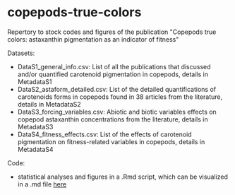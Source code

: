 # copepods-true-colors

Repertory to stock codes and figures of the publication "Copepods true colors: astaxanthin pigmentation as an indicator of fitness"

Datasets:
- DataS1_general_info.csv: List of all the publications that discussed and/or quantified carotenoid pigmentation in copepods, details in MetadataS1
- DataS2_astaform_detailed.csv: List of the detailed quantifications of carotenoids forms in copepods found in 38 articles from the literature, details in MetadataS2
- DataS3_forcing_variables.csv: Abiotic and biotic variables effects on copepod astaxanthin concentrations from the literature, details in MetadataS3
- DataS4_fitness_effects.csv: List of the effects of carotenoid pigmentation on fitness-related variables in copepods, details in MetadataS4

Code:
- statistical analyses and figures in a .Rmd script, which can be visualized in a .md file [here](link)
